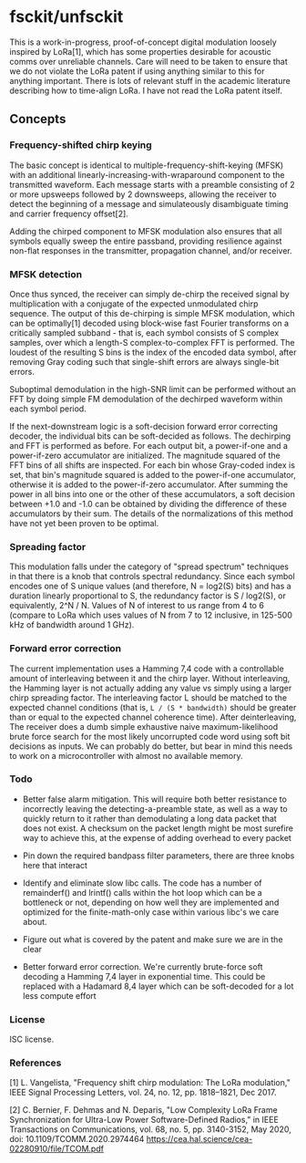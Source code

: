# fsckit/unfsckit

This is a work-in-progress, proof-of-concept digital modulation loosely inspired by LoRa[1], which has some properties desirable for acoustic comms over unreliable channels. Care will need to be taken to ensure that we do not violate the LoRa patent if using anything similar to this for anything important. There is lots of relevant stuff in the academic literature describing how to time-align LoRa. I have not read the LoRa patent itself.

## Concepts

### Frequency-shifted chirp keying

The basic concept is identical to multiple-frequency-shift-keying (MFSK) with an additional linearly-increasing-with-wraparound component to the transmitted waveform. Each message starts with a preamble consisting of 2 or more upsweeps followed by 2 downsweeps, allowing the receiver to detect the beginning of a message and simulateously disambiguate timing and carrier frequency offset[2].

Adding the chirped component to MFSK modulation also ensures that all symbols equally sweep the entire passband, providing resilience against non-flat responses in the transmitter, propagation channel, and/or receiver.

### MFSK detection

Once thus synced, the receiver can simply de-chirp the received signal by multiplication with a conjugate of the expected unmodulated chirp sequence. The output of this de-chirping is simple MFSK modulation, which can be optimally[1] decoded using block-wise fast Fourier transforms on a critically sampled subband - that is, each symbol consists of S complex samples, over which a length-S complex-to-complex FFT is performed. The loudest of the resulting S bins is the index of the encoded data symbol, after removing Gray coding such that single-shift errors are always single-bit errors.

Suboptimal demodulation in the high-SNR limit can be performed without an FFT by doing simple FM demodulation of the dechirped waveform within each symbol period.

If the next-downstream logic is a soft-decision forward error correcting decoder, the individual bits can be soft-decided as follows. The dechirping and FFT is performed as before. For each output bit, a power-if-one and a power-if-zero accumulator are initialized. The magnitude squared of the FFT bins of all shifts are inspected. For each bin whose Gray-coded index is set, that bin's magnitude squared is added to the power-if-one accumulator, otherwise it is added to the power-if-zero accumulator. After summing the power in all bins into one or the other of these accumulators, a soft decision between +1.0 and -1.0 can be obtained by dividing the difference of these accumulators by their sum. The details of the normalizations of this method have not yet been proven to be optimal.

### Spreading factor

This modulation falls under the category of "spread spectrum" techniques in that there is a knob that controls spectral redundancy. Since each symbol encodes one of S unique values (and therefore, N = log2(S) bits) and has a duration linearly proportional to S, the redundancy factor is S / log2(S), or equivalently, 2^N / N. Values of N of interest to us range from 4 to 6 (compare to LoRa which uses values of N from 7 to 12 inclusive, in 125-500 kHz of bandwidth around 1 GHz).

### Forward error correction

The current implementation uses a Hamming 7,4 code with a controllable amount of interleaving between it and the chirp layer. Without interleaving, the Hamming layer is not actually adding any value vs simply using a larger chirp spreading factor. The interleaving factor L should be matched to the expected channel conditions (that is, `L / (S * bandwidth)` should be greater than or equal to the expected channel coherence time). After deinterleaving, The receiver does a dumb simple exhaustive naive maximum-likelihood brute force search for the most likely uncorrupted code word using soft bit decisions as inputs. We can probably do better, but bear in mind this needs to work on a microcontroller with almost no available memory.

### Todo

- Better false alarm mitigation. This will require both better resistance to incorrectly leaving the detecting-a-preamble state, as well as a way to quickly return to it rather than demodulating a long data packet that does not exist. A checksum on the packet length might be most surefire way to achieve this, at the expense of adding overhead to every packet

- Pin down the required bandpass filter parameters, there are three knobs here that interact

- Identify and eliminate slow libc calls. The code has a number of remainderf() and lrintf() calls within the hot loop which can be a bottleneck or not, depending on how well they are implemented and optimized for the finite-math-only case within various libc's we care about.

- Figure out what is covered by the patent and make sure we are in the clear

- Better forward error correction. We're currently brute-force soft decoding a Hamming 7,4 layer in exponential time. This could be replaced with a Hadamard 8,4 layer which can be soft-decoded for a lot less compute effort

### License

ISC license.

### References

[1] L. Vangelista, "Frequency shift chirp modulation: The LoRa modulation," IEEE Signal Processing Letters, vol. 24, no. 12, pp. 1818–1821, Dec 2017.

[2] C. Bernier, F. Dehmas and N. Deparis, "Low Complexity LoRa Frame Synchronization for Ultra-Low Power Software-Defined Radios," in IEEE Transactions on Communications, vol. 68, no. 5, pp. 3140-3152, May 2020, doi: 10.1109/TCOMM.2020.2974464 https://cea.hal.science/cea-02280910/file/TCOM.pdf
